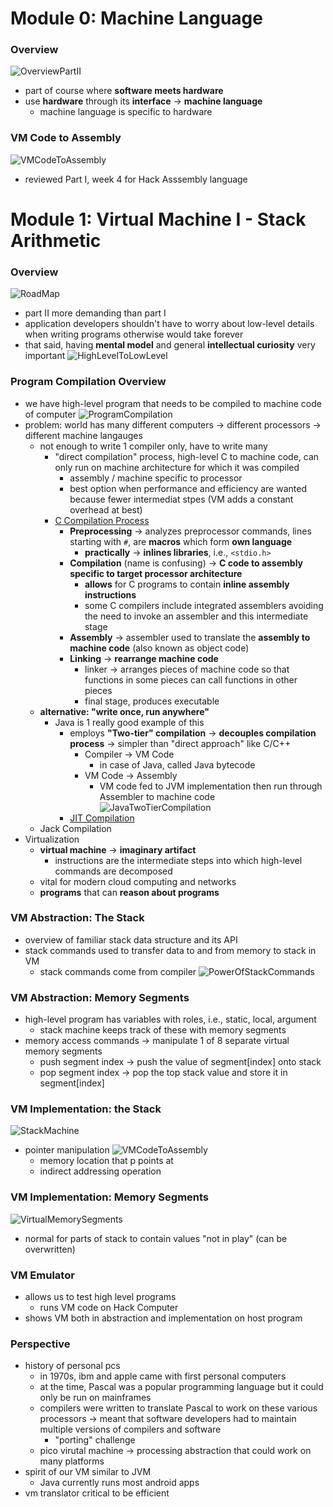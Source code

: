 # Module 0: Machine Language

### Overview
![OverviewPartII](./images/OverviewOfPartII.png)
* part of course where **software meets hardware**
* use **hardware** through its **interface** -> **machine language**
  * machine language is specific to hardware

### VM Code to Assembly
![VMCodeToAssembly](./images/VMCodeToAssembly.png)
* reviewed Part I, week 4 for Hack Asssembly language

# Module 1: Virtual Machine I - Stack Arithmetic

### Overview
![RoadMap](./images/RoadMap.png)
* part II more demanding than part I
* application developers shouldn't have to worry about low-level details when writing programs otherwise would take forever
* that said, having **mental model** and general **intellectual curiosity** very important
![HighLevelToLowLevel](./images/HighLevelToLowLevel.png)

### Program Compilation Overview
* we have high-level program that needs to be compiled to machine code of computer
![ProgramCompilation](./images/ProgramCompilation.png)
* problem: world has many different computers -> different processors -> different machine langauges
  * not enough to write 1 compiler only, have to write many
    * "direct compilation" process, high-level C to machine code, can only run on machine architecture for which it was compiled
      * assembly / machine specific to processor
      * best option when performance and efficiency are wanted because fewer intermediat stpes (VM adds a constant overhead at best)
    * [C Compilation Process](https://www.calleerlandsson.com/the-four-stages-of-compiling-a-c-program/)
      * **Preprocessing** -> analyzes preprocessor commands, lines starting with `#`, are **macros** which form **own language**
        * **practically** -> **inlines libraries**, i.e., `<stdio.h>`
      * **Compilation** (name is confusing) -> **C code to assembly specific to target processor architecture**
        * **allows** for C programs to contain **inline assembly instructions**
        * some C compilers include integrated assemblers avoiding the need to invoke an assembler and this intermediate stage
      * **Assembly** -> assembler used to translate the **assembly to machine code** (also known as object code)
      * **Linking** -> **rearrange machine code**
        * linker -> arranges pieces of machine code so that functions in some pieces can call functions in other pieces
        * final stage, produces executable
  * **alternative: "write once, run anywhere"**
    * Java is 1 really good example of this
      * employs **"Two-tier" compilation** -> **decouples compilation process** -> simpler than "direct approach" like C/C++
        * Compiler -> VM Code
          * in case of Java, called Java bytecode
        * VM Code -> Assembly
          * VM code fed to JVM implementation then run through Assembler to machine code
      ![JavaTwoTierCompilation](./images/JavaTwoTierCompilation.png)
      * [JIT Compilation](https://aboullaite.me/understanding-jit-compiler-just-in-time-compiler/)
  * Jack Compilation
* Virtualization
  * **virtual machine** -> **imaginary artifact**
    * instructions are the intermediate steps into which high-level commands are decomposed
  * vital for modern cloud computing and networks
  * **programs** that can **reason about programs**

### VM Abstraction: The Stack
* overview of familiar stack data structure and its API
* stack commands used to transfer data to and from memory to stack in VM
  * stack commands come from compiler
![PowerOfStackCommands](./images/PowerOfStackCommands.png)

### VM Abstraction: Memory Segments
* high-level program has variables with roles, i.e., static, local, argument
  * stack machine keeps track of these with memory segments
* memory access commands -> manipulate 1 of 8 separate virtual memory segments
  * push segment index -> push the value of segment[index] onto stack
  * pop segment index -> pop the top stack value and store it in segment[index]

### VM Implementation: the Stack
![StackMachine](./images/StackMachine.png)
* pointer manipulation
  ![VMCodeToAssembly](./images/VMCodeToAssembly.png)
  * memory location that p points at
  * indirect addressing operation

### VM Implementation: Memory Segments
![VirtualMemorySegments](./images/VirtualMemorySegments.png)
* normal for parts of stack to contain values "not in play" (can be overwritten)

### VM Emulator
* allows us to test high level programs
  * runs VM code on Hack Computer
* shows VM both in abstraction and implementation on host program

### Perspective
* history of personal pcs
  * in 1970s, ibm and apple came with first personal computers
  * at the time, Pascal was a popular programming language but it could only be run on mainframes
  * compilers were written to translate Pascal to work on these various processors -> meant that software developers had to maintain multiple versions of compilers and software
    * "porting" challenge
  * pico virutal machine -> processing abstraction that could work on many platforms
* spirit of our VM similar to JVM
  * Java currently runs most android apps
* vm translator critical to be efficient
